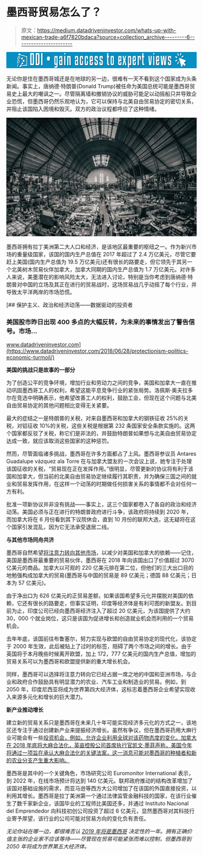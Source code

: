 # 墨西哥贸易怎么了？

> 原文：<https://medium.datadriveninvestor.com/whats-up-with-mexican-trade-a6f7820bdaca?source=collection_archive---------6----------------------->

[![](img/8e893cdb7c389505582e8116e88f7333.png)](http://www.track.datadriveninvestor.com/1B9E)

无论你是住在墨西哥城还是在地球的另一边，很难有一天不看到这个国家成为头条新闻。事实上，唐纳德·特朗普(Donald Trump)被任命为美国总统可能是墨西哥贸易史上最大的嘲讽之一。尽管隔离墙和撤销协议的威胁可能足以动摇船只并导致企业恐慌，但墨西哥仍然乐观地认为，它可以保持与北美自由贸易协定的密切关系，并阻止该国陷入困境和毁灭。双方的政治议程都呼应了这种情绪。

![](img/0b2e97d579fc7cfc21ba0298753554b8.png)

墨西哥拥有拉丁美洲第二大人口和经济，是该地区最重要的枢纽之一。作为新兴市场的重量级国家，该国的国内生产总值在 2017 年超过了 2.4 万亿美元，尽管它要赶上美国(国内生产总值为 19.5 万亿美元)还有很长的路要走，但它领先于其另一个北美树木贸易伙伴加拿大，加拿大同期的国内生产总值为 1.7 万亿美元。对许多人来说，美墨潜在的影响风险太大，无法进入讨论，特别是当你考虑到唐纳德·特朗普对中国的立场及其正在进行的贸易战时，这场贸易战几乎动摇了每个行业，并导致太平洋两岸的市场恐慌。

[](https://www.datadriveninvestor.com/2018/06/28/protectionism-politics-economic-turmoil/) [## 保护主义、政治和经济动荡——数据驱动的投资者

### 美国股市昨日出现 400 多点的大幅反转，为未来的事情发出了警告信号。市场…

www.datadriveninvestor.com](https://www.datadriveninvestor.com/2018/06/28/protectionism-politics-economic-turmoil/) 

**美国的挑战只是故事的一部分**

为了创造公平的竞争环境，增加行业和劳动力之间的竞争，美国和加拿大一直在推动巩固墨西哥工人的权利，希望这能平息竞争行业的紧张局势。洛佩斯·奥夫拉多尔在竞选中明确表示，他希望改善工人的权利，鼓励工会，但现在这个问题与北美自由贸易协定的其他问题相比变得无关紧要。

最大的症结之一是特朗普的关税，对来自墨西哥和加拿大的钢铁征收 25%的关税，对铝征收 10%的关税，这些关税是根据第 232 条国家安全条款实施的。这两个国家都反驳了关税，称它们是非法的，并鼓励特朗普如果想与北美自由贸易协定达成一致，就应该取消这些国家的这种惩罚。

然而，尽管面临诸多挑战，墨西哥在许多方面都占了上风。墨西哥参议员 Antares Guadalupe vázquez ala Torre 在与加拿大盟友的一次会议上说，她专注于处理该国征收的关税，“贸易现在正在发挥作用。”很明显，尽管更新的协议将有利于该国和加拿大，但当前的北美自由贸易协定继续履行其职责，并为确保三国之间的就业和贸易发挥作用，在这样一个动荡的时期做任何损害关系的事情都不会对任何一方有利。

批准一项新协议并非没有挑战——事实上，这三个国家都卷入了各自的政治和经济动荡。美国必须与正在进行的特朗普政府进行斗争，该政府将持续到 2020 年，而加拿大将在 6 月份看到其下议院休会，直到 10 月份的联邦大选，这无疑将在这个国家引发混乱，因为它无法承受退居二线。

**与其他市场同舟共济**

墨西哥自然希望[将注意力转向其他市场](https://www.bizlatinhub.com/trade-opportunities-indian-mexican-companies/)，以减少对美国和加拿大的依赖——记住，美国是墨西哥最重要的贸易伙伴，墨西哥在 2018 年向该国出口了价值超过 3070 亿美元的商品。加拿大以可观的 220 亿美元排在第二位，但他们的三大出口目的地勉强构成加拿大的贸易(墨西哥与中国的贸易是 89 亿美元；德国 88 亿美元；日本为 57 亿美元)。

由于净出口为 626 亿美元的正贸易差额，如果该国希望多元化并摆脱对美国的依赖，它还有很长的路要走，但事实证明，印度等经济体是有利可图的新盟友。到目前为止，印度公司已经向墨西哥经济注入了超过 20 亿美元，为该国提供了大约 30，000 个就业岗位，这只是该国为促进增长和创造就业机会而利用的一个贸易机会。

去年年底，该国前往布鲁塞尔，努力实现与欧盟的自由贸易协定的现代化，该协定于 2000 年生效，此后被贴上了过时的标签，阻碍了两个市场之间的增长。由于英国将于本月晚些时候离开欧盟，加上 172，777 亿美元的国内生产总值，增加的贸易关系可以为墨西哥和欧盟提供新的重大增长机会。

同样，墨西哥可以选择将注意力转向它已经占据一席之地的中国和亚洲市场，与企业和政府合作鼓励具有明显潜力的农业、汽车工业和制造业的贸易。例如，到 2050 年，印度尼西亚将成为世界第四大经济体，这标志着墨西哥企业希望实现收入来源多元化和增长的巨大潜力。

**新产业推动增长**

建立新的贸易关系只是墨西哥在未来几十年可能实现经济多元化的方式之一，该地区还专注于通过创建新产业来提振经济增长。虽然有争议，但在墨西哥药用大麻行业可能会有一些[投资机会，例如，允许企业利用全球对该药物态度的变化。加拿大在 2018 年底将大麻合法化，英亩控股公司首席执行官凯文·墨菲声称，美国今年将通过一项旨在承认大麻合法化的关键法案，这一消息可能对墨西哥的种植者和新的农业分支产生重大影响。](https://www.bizlatinhub.com/mexico-cannabis-legalisation-business-opportunities/)

墨西哥是其中的一个关键角色，市场研究公司 Euromonitor International 表示，到 2022 年，在线市场预计将达到 140 亿美元。联邦政府推动的结构改革增加了该国对基础设施的需求，而亚马逊等西方大公司增加了在该国的外国直接投资，以利用其增长。墨西哥是拉丁美洲第一个通过法律监管金融科技的国家，在该行业催生了数千家新企业，该国毕业的工程师比美国还多，并通过 Instituto Nacional del Emprendedor 向科技初创公司投资了超过 6 亿美元，显然墨西哥对其科技行业寄予厚望，该行业的公司可能对贸易方向的变化负有责任。

*无论你站在哪一边，都很难否认* [*2019 年将是墨西哥*](https://medium.com/datadriveninvestor/why-2019-will-be-a-defining-year-for-mexico-b64f53a1999e) *决定性的一年。拥有正确价值主张的企业家不应该等待——尽管现在贸易可能紧张而难以控制，但墨西哥到 2050 年将成为世界第五大经济体。*